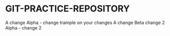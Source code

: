 # GIT-PRACTICE-REPOSITORY
A change
Alpha - change
trample on your changes
A change
Beta change 2
Alpha - change 2
